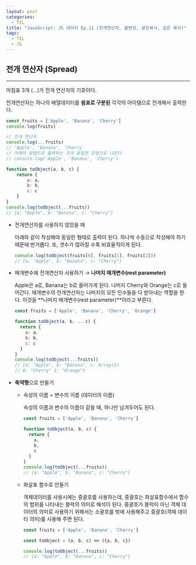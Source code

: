 ```yaml
---
layout: post
categories:
  - TIL
title: "JavaScript: JS 데이터 Ep.11 (전개연산자, 불변성, 얕은복사, 깊은 복사)"
tags:
  - TIL
  - JS
---
```


## __전개 연산자 (Spread)__
---
마침표 3개 (…)가 전개 연산자의 기호이다.

전개연산자는 하나의 배열데이터를 **쉼표로 구분된** 각각의 아이템으로 전개해서 출력한다.

```js
const fruits = ['Apple', 'Banana', 'Cherry']
console.log(fruits)

// 전개 연산자
console.log(...fruits)
// 'Apple', 'Banana', 'Cherry'
// 아래의 방법으로 출력하는 것과 동일한 모양으로 나온다.
// console.log('Apple', 'Banana', 'Cherry')

function toObject(a, b, c) {
	return {
		a: a,
		b: b,
		c: c
	}
}
console.log(toObject(...fruits))
// {a: "Apple", b: "Banana", c: "Cherry"}
```

- 전개연산자를 사용하지 않았을 때

  아래와 같이 작성해야 동일한 형태로 출력이 된다.
  하나씩 수동으로 작성해야 하기 때문에 번거롭다. 또, 갯수가 많아질 수록 비효율적이게 된다.
  ```js
  console.log(toObject(fruits[0], fruits[1], fruits[2]))
  // {a: "Apple", b: "Banana", c: "Cherry"}
  ```
    
- 매개변수에 전개연산자 사용하기 → **나머지 매개변수(rest parameter)**
  
  Apple은 a로, Banana는 b로 들어가게 된다. 나머지 Cherry와 Orange는 c로 들어간다.
  매개변수의 전개연산자는 나머지의 모든 인수들을 다 받아내는 역할을 한다. 이것을 **나머지 매개변수(rest parameter)**이라고 부른다.
  
  ```js
  const fruits = ['Apple', 'Banana', 'Cherry', 'Orange']
  
  function toObject(a, b, ...c) {
    return {
      a: a,
      b: b,
      c: c
    }
  }
  console.log(toObject(...fruits))
  // {a: "Apple", b: "Banana", c: Array(2) 
  // 0: "Cherry" 1: "Orange"}
  ```
    
- **축약형**으로 만들기
  - 속성의 이름 = 변수의 이름 (데이터의 이름) 

    속성의 이름과 변수의 이름이 같을 때, 하나만 남겨두어도 된다. 
    ```js
    const fruits = ['Apple', 'Banana', 'Cherry']
    
    function toObject(a, b, c) {
      return {
        a,
        b,
        c
      }
    }
    console.log(toObject(...fruits))
    // {a: "Apple", b: "Banana", c: "Cherry"}
    ```
      
  - 화살표 함수로 만들기

    객체데이터를 사용시에는 중괄호를 사용하는데, 중괄호는 화살표함수에서 함수의 범위를 나타내는 블럭의 의미로 해석이 된다. 
    중괄호가 블럭이 아닌 객체 데이터의 의미로 사용하기 위해서는 소괄호를 밖에 사용해주고 중괄호(객체 데이터 의미)를 사용해 주면 된다.
    ```js
    const fruits = ['Apple', 'Banana', 'Cherry']
    
    const toObject = (a, b, c) => ({a, b, c})
    
    console.log(toObject(...fruits))
    // {a: "Apple", b: "Banana", c: "Cherry"}
    ```